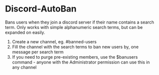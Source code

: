 # Discord-AutoBan

Bans users when they join a discord server if their name contains a search term. Only works with simple alphanumeric search terms, but can be expanded on easily.

1. Create a new channel, eg. #banned-users
2. Fill the channel with the search terms to ban new users by, one message per search term
3. If you need to purge pre-existing members, use the $banusers command - anyone with the Administrator permission can use this in any channel
